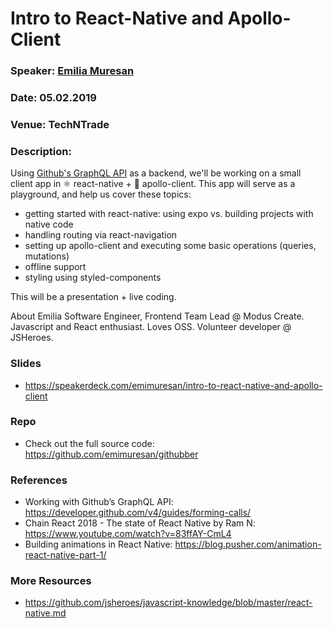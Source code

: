 # Intro to React-Native and Apollo-Client

### Speaker: [Emilia Muresan](https://twitter.com/emi_codes)
### Date: 05.02.2019
### Venue: TechNTrade
### Description:

Using [Github's GraphQL API](https://developer.github.com/v4/) as a backend, we'll be working on a small client app in ⚛️ react-native + 🚀 apollo-client. This app will serve as a playground, and help us cover these topics:
* getting started with react-native: using expo vs. building projects with native code
* handling routing via react-navigation
* setting up apollo-client and executing some basic operations (queries, mutations)
* offline support
* styling using styled-components

This will be a presentation + live coding.

About Emilia
Software Engineer, Frontend Team Lead @ Modus Create. Javascript and React enthusiast. Loves OSS. Volunteer developer @ JSHeroes.


### Slides
* https://speakerdeck.com/emimuresan/intro-to-react-native-and-apollo-client

### Repo
* Check out the full source code: https://github.com/emimuresan/githubber

### References
* Working with Github’s GraphQL API: https://developer.github.com/v4/guides/forming-calls/
* Chain React 2018 - The state of React Native by Ram N: https://www.youtube.com/watch?v=83ffAY-CmL4
* Building animations in React Native: https://blog.pusher.com/animation-react-native-part-1/

### More Resources
* https://github.com/jsheroes/javascript-knowledge/blob/master/react-native.md
